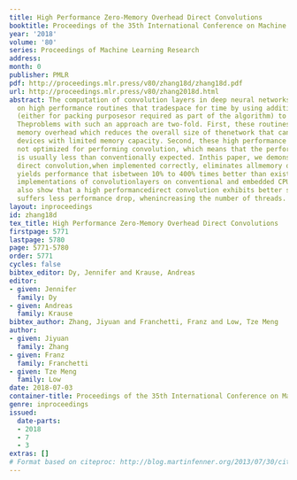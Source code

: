 ```yaml
---
title: High Performance Zero-Memory Overhead Direct Convolutions
booktitle: Proceedings of the 35th International Conference on Machine Learning
year: '2018'
volume: '80'
series: Proceedings of Machine Learning Research
address: 
month: 0
publisher: PMLR
pdf: http://proceedings.mlr.press/v80/zhang18d/zhang18d.pdf
url: http://proceedings.mlr.press/v80/zhang2018d.html
abstract: The computation of convolution layers in deep neural networkstypically rely
  on high performance routines that tradespace for time by using additional memory
  (either for packing purposesor required as part of the algorithm) to improve performance.
  Theproblems with such an approach are two-fold. First, these routinesincur additional
  memory overhead which reduces the overall size of thenetwork that can fit on embedded
  devices with limited memory capacity. Second, these high performance routines were
  not optimized for performing convolution, which means that the performance obtained
  is usually less than conventionally expected. Inthis paper, we demonstrate that
  direct convolution,when implemented correctly, eliminates allmemory overhead, and
  yields performance that isbetween 10% to 400% times better than existinghigh performance
  implementations of convolutionlayers on conventional and embedded CPU architectures.We
  also show that a high performancedirect convolution exhibits better scaling performance,i.e.
  suffers less performance drop, whenincreasing the number of threads.
layout: inproceedings
id: zhang18d
tex_title: High Performance Zero-Memory Overhead Direct Convolutions
firstpage: 5771
lastpage: 5780
page: 5771-5780
order: 5771
cycles: false
bibtex_editor: Dy, Jennifer and Krause, Andreas
editor:
- given: Jennifer
  family: Dy
- given: Andreas
  family: Krause
bibtex_author: Zhang, Jiyuan and Franchetti, Franz and Low, Tze Meng
author:
- given: Jiyuan
  family: Zhang
- given: Franz
  family: Franchetti
- given: Tze Meng
  family: Low
date: 2018-07-03
container-title: Proceedings of the 35th International Conference on Machine Learning
genre: inproceedings
issued:
  date-parts:
  - 2018
  - 7
  - 3
extras: []
# Format based on citeproc: http://blog.martinfenner.org/2013/07/30/citeproc-yaml-for-bibliographies/
---
```

